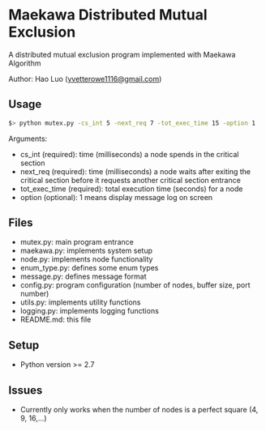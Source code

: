 Maekawa Distributed Mutual Exclusion
====================================
A distributed mutual exclusion program implemented with Maekawa Algorithm

Author: Hao Luo (yvetterowe1116@gmail.com)

Usage
-----
```bash
$> python mutex.py -cs_int 5 -next_req 7 -tot_exec_time 15 -option 1
```

Arguments:
* cs_int (required): time (milliseconds) a node spends in the critical section
* next_req (required): time (milliseconds) a node waits after exiting the critical section before it requests another critical section entrance
* tot_exec_time (required): total execution time (seconds) for a node
* option (optional): 1 means display message log on screen

Files
-----
* mutex.py: main program entrance
* maekawa.py: implements system setup
* node.py: implements node functionality
* enum_type.py: defines some enum types
* message.py: defines message format 
* config.py: program configuration (number of nodes, buffer size, port number)
* utils.py: implements utility functions
* logging.py: implements logging functions
* README.md: this file

Setup
-----
* Python version >= 2.7

Issues
-----
* Currently only works when the number of nodes is a perfect square (4, 9, 16,...)
